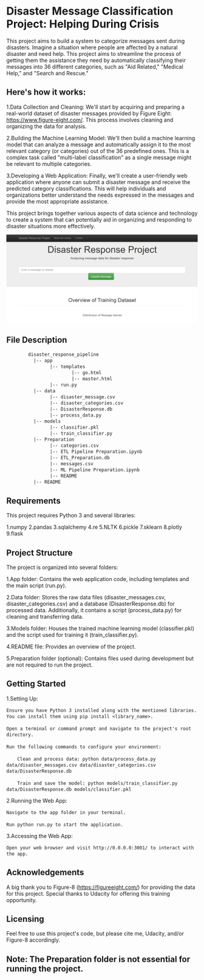 # Disaster Message Classification Project: Helping During Crisis

This project aims to build a system to categorize messages sent during disasters. Imagine a situation where people are affected by a natural disaster and need help. This project aims to streamline the process of getting them the assistance they need by automatically classifying their messages into 36 different categories, such as "Aid Related," "Medical Help," and "Search and Rescue."

## Here's how it works:

1.Data Collection and Cleaning: We'll start by acquiring and preparing a real-world dataset of disaster messages provided by Figure Eight: https://www.figure-eight.com/. This process involves cleaning and organizing the data for analysis.

2.Building the Machine Learning Model: We'll then build a machine learning model that can analyze a message and automatically assign it to the most relevant category (or categories) out of the 36 predefined ones. This is a complex task called "multi-label classification" as a single message might be relevant to multiple categories.

3.Developing a Web Application: Finally, we'll create a user-friendly web application where anyone can submit a disaster message and receive the predicted category classifications. This will help individuals and organizations better understand the needs expressed in the messages and provide the most appropriate assistance.

This project brings together various aspects of data science and technology to create a system that can potentially aid in organizing and responding to disaster situations more effectively.

![Screenshot of Web App](WebApp.PNG)

## File Description
~~~~~~~
        disaster_response_pipeline
          |-- app
                |-- templates
                        |-- go.html
                        |-- master.html
                |-- run.py
          |-- data
                |-- disaster_message.csv
                |-- disaster_categories.csv
                |-- DisasterResponse.db
                |-- process_data.py
          |-- models
                |-- classifier.pkl
                |-- train_classifier.py
          |-- Preparation
                |-- categories.csv
                |-- ETL Pipeline Preparation.ipynb
                |-- ETL_Preparation.db
                |-- messages.csv
                |-- ML Pipeline Preparation.ipynb
                |-- README
          |-- README
~~~~~~~
## Requirements
This project requires Python 3 and several libraries:

1.numpy
2.pandas
3.sqlalchemy
4.re
5.NLTK
6.pickle
7.sklearn
8.plotly
9.flask

## Project Structure
The project is organized into several folders:

1.App folder: Contains the web application code, including templates and the main script (run.py).

2.Data folder: Stores the raw data files (disaster_messages.csv, disaster_categories.csv) and a database (DisasterResponse.db) for processed data. Additionally, it contains a script (process_data.py) for cleaning and transferring data.

3.Models folder: Houses the trained machine learning model (classifier.pkl) and the script used for training it (train_classifier.py).

4.README file: Provides an overview of the project.

5.Preparation folder (optional): Contains files used during development but are not required to run the project.

## Getting Started

1.Setting Up:

    Ensure you have Python 3 installed along with the mentioned libraries. You can install them using pip install <library_name>.

    Open a terminal or command prompt and navigate to the project's root directory.

    Run the following commands to configure your environment:

        Clean and process data: python data/process_data.py data/disaster_messages.csv data/disaster_categories.csv data/DisasterResponse.db

        Train and save the model: python models/train_classifier.py data/DisasterResponse.db models/classifier.pkl

2.Running the Web App:

    Navigate to the app folder in your terminal.

    Run python run.py to start the application.

3.Accessing the Web App:

    Open your web browser and visit http://0.0.0.0:3001/ to interact with the app.

## Acknowledgements
A big thank you to Figure-8 (https://figureeight.com/) for providing the data for this project.
Special thanks to Udacity for offering this training opportunity.

## Licensing
Feel free to use this project's code, but please cite me, Udacity, and/or Figure-8 accordingly.

## Note: The Preparation folder is not essential for running the project.